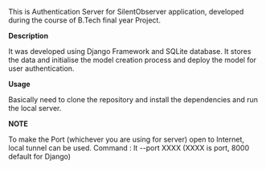 This is Authentication Server for SilentObserver application, developed during the course of B.Tech final year Project.

**Description**

It was developed using Django Framework and SQLite database.
It stores the data and initialise the model creation process and deploy the model for user authentication.

**Usage**

Basically need to clone the repository and install the dependencies and run the local server.

**NOTE**

To make the Port (whichever you are using for server) open to Internet, local tunnel can be used.
Command : lt --port XXXX (XXXX is port, 8000 default for Django)
